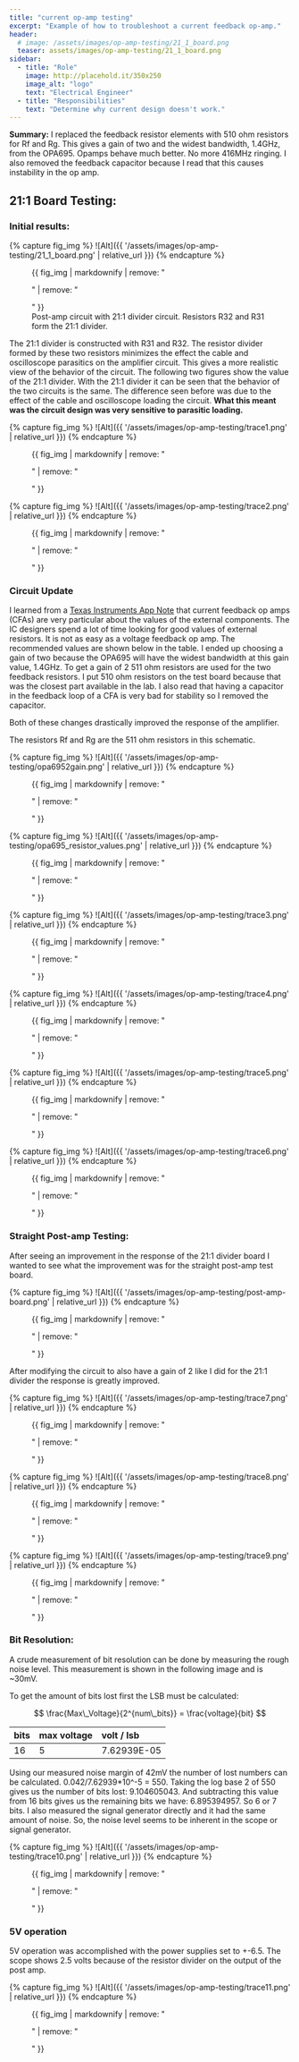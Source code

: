 ```yaml
---
title: "current op-amp testing"
excerpt: "Example of how to troubleshoot a current feedback op-amp."
header:
  # image: /assets/images/op-amp-testing/21_1_board.png
  teaser: assets/images/op-amp-testing/21_1_board.png
sidebar:
  - title: "Role"
    image: http://placehold.it/350x250
    image_alt: "logo"
    text: "Electrical Engineer"
  - title: "Responsibilities"
    text: "Determine why current design doesn't work."
---
```


**Summary:** I replaced the feedback resistor elements with 510 ohm resistors for Rf and Rg. This gives a gain of two and the widest bandwidth, 1.4GHz, from the OPA695. Opamps behave much better. No more 416MHz ringing. I also removed the feedback capacitor because I read that this causes instability in the op amp.

## 21:1 Board Testing: ##
### Initial results: ###

{% capture fig_img %}
![Alt]({{ '/assets/images/op-amp-testing/21_1_board.png' | relative_url }})
{% endcapture %}

<figure>
  {{ fig_img | markdownify | remove: "<p>" | remove: "</p>" }}
  <figcaption>Post-amp circuit with 21:1 divider circuit. Resistors R32 and R31 form the 21:1 divider.</figcaption>
</figure>

The 21:1 divider is constructed with R31 and R32. The resistor divider formed by these two resistors minimizes the effect the cable and oscilloscope parasitics on the amplifier circuit. This gives a more realistic view of the behavior of the circuit. The following two figures show the value of the 21:1 divider. With the 21:1 divider it can be seen that the behavior of the two circuits is the same. The difference seen before was due to the effect of the cable and oscilloscope loading the circuit. **What this meant was the circuit design was very sensitive to parasitic loading.**

{% capture fig_img %}
![Alt]({{ '/assets/images/op-amp-testing/trace1.png' | relative_url }})
{% endcapture %}

<figure>
  {{ fig_img | markdownify | remove: "<p>" | remove: "</p>" }}
  <figcaption></figcaption>
</figure>

{% capture fig_img %}
![Alt]({{ '/assets/images/op-amp-testing/trace2.png' | relative_url }})
{% endcapture %}

<figure>
  {{ fig_img | markdownify | remove: "<p>" | remove: "</p>" }}
  <figcaption></figcaption>
</figure>

### Circuit Update ###

I learned from a [Texas Instruments App Note](http://www.ti.com/lit/an/sloa021a/sloa021a.pdf) that current feedback op amps (CFAs) are very particular about the values of the external components. The IC designers spend a lot of time looking for good values of external resistors. It is not as easy as a voltage feedback op amp. The recommended values are shown below in the table. I ended up choosing a gain of two because the OPA695 will have the widest bandwidth at this gain value, 1.4GHz.  To get a gain of 2 511 ohm resistors are used for the two feedback resistors. I put 510 ohm resistors on the test board because that was the closest part available in the lab. I also read that having a capacitor in the feedback loop of a CFA is very bad for stability so I removed the capacitor. 

Both of these changes drastically improved the response of the amplifier. 

The resistors Rf and Rg are the 511 ohm resistors in this schematic. 

{% capture fig_img %}
![Alt]({{ '/assets/images/op-amp-testing/opa6952gain.png' | relative_url }})
{% endcapture %}

<figure>
  {{ fig_img | markdownify | remove: "<p>" | remove: "</p>" }}
  <figcaption></figcaption>
</figure>

{% capture fig_img %}
![Alt]({{ '/assets/images/op-amp-testing/opa695_resistor_values.png' | relative_url }})
{% endcapture %}

<figure>
  {{ fig_img | markdownify | remove: "<p>" | remove: "</p>" }}
  <figcaption></figcaption>
</figure>

{% capture fig_img %}
![Alt]({{ '/assets/images/op-amp-testing/trace3.png' | relative_url }})
{% endcapture %}

<figure>
  {{ fig_img | markdownify | remove: "<p>" | remove: "</p>" }}
  <figcaption></figcaption>
</figure>

{% capture fig_img %}
![Alt]({{ '/assets/images/op-amp-testing/trace4.png' | relative_url }})
{% endcapture %}

<figure>
  {{ fig_img | markdownify | remove: "<p>" | remove: "</p>" }}
  <figcaption></figcaption>
</figure>

{% capture fig_img %}
![Alt]({{ '/assets/images/op-amp-testing/trace5.png' | relative_url }})
{% endcapture %}

<figure>
  {{ fig_img | markdownify | remove: "<p>" | remove: "</p>" }}
  <figcaption></figcaption>
</figure>

{% capture fig_img %}
![Alt]({{ '/assets/images/op-amp-testing/trace6.png' | relative_url }})
{% endcapture %}

<figure>
  {{ fig_img | markdownify | remove: "<p>" | remove: "</p>" }}
  <figcaption></figcaption>
</figure>

### Straight Post-amp Testing: ###

After seeing an improvement in the response of the 21:1 divider board I wanted to see what the improvement was for the straight post-amp test board. 

{% capture fig_img %}
![Alt]({{ '/assets/images/op-amp-testing/post-amp-board.png' | relative_url }})
{% endcapture %}

<figure>
  {{ fig_img | markdownify | remove: "<p>" | remove: "</p>" }}
  <figcaption></figcaption>
</figure>

After modifying the circuit to also have a gain of 2 like I did for the 21:1 divider the response is greatly improved.

{% capture fig_img %}
![Alt]({{ '/assets/images/op-amp-testing/trace7.png' | relative_url }})
{% endcapture %}

<figure>
  {{ fig_img | markdownify | remove: "<p>" | remove: "</p>" }}
  <figcaption></figcaption>
</figure>

{% capture fig_img %}
![Alt]({{ '/assets/images/op-amp-testing/trace8.png' | relative_url }})
{% endcapture %}

<figure>
  {{ fig_img | markdownify | remove: "<p>" | remove: "</p>" }}
  <figcaption></figcaption>
</figure>

{% capture fig_img %}
![Alt]({{ '/assets/images/op-amp-testing/trace9.png' | relative_url }})
{% endcapture %}

<figure>
  {{ fig_img | markdownify | remove: "<p>" | remove: "</p>" }}
  <figcaption></figcaption>
</figure>

### Bit Resolution: ###

A crude measurement of bit resolution can be done by measuring the rough noise level. This measurement is shown in the following image and is ~30mV. 

To get the amount of bits lost first the LSB must be calculated:

$$
\frac{Max\_Voltage}{2^{num\_bits}} = \frac{voltage}{bit} 
$$

| bits | max voltage | volt / lsb |
|:-----|:------------|:-----------|
| 16   | 5           | 7.62939E-05|

Using our measured noise margin of 42mV the number of lost numbers can be calculated. 0.042/7.62939*10^-5 = 550. Taking the log base 2 of 550 gives us the number of bits lost: 9.104605043. And subtracting this value from 16 bits gives us the remaining bits we have: 6.895394957. So 6 or 7 bits. I also measured the signal generator directly and it had the same amount of noise. So, the noise level seems to be inherent in the scope or signal generator. 

{% capture fig_img %}
![Alt]({{ '/assets/images/op-amp-testing/trace10.png' | relative_url }})
{% endcapture %}

<figure>
  {{ fig_img | markdownify | remove: "<p>" | remove: "</p>" }}
  <figcaption></figcaption>
</figure>

### 5V operation ###

5V operation was accomplished with the power supplies set to +-6.5. The scope shows 2.5 volts because of the resistor divider on the output of the post amp.

{% capture fig_img %}
![Alt]({{ '/assets/images/op-amp-testing/trace11.png' | relative_url }})
{% endcapture %}

<figure>
  {{ fig_img | markdownify | remove: "<p>" | remove: "</p>" }}
  <figcaption></figcaption>
</figure>